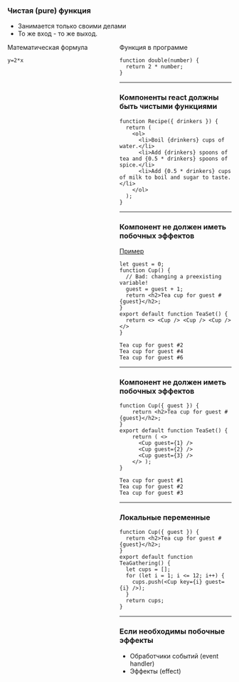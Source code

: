 ### Чистая (pure) функция

- Занимается только своими делами
- То же вход - то же выход.

<div style="display: flex;">
    <div style="flex: 2;">
    Математическая формула
    <pre><code>y=2*x</pre></code>
    </div>
    <div style="flex: 2;">
    Функция в программе
    <pre><code>function double(number) {
  return 2 * number;
}</pre></code><div>
<div>

---

### Компоненты react должны быть чистыми функциями

```
function Recipe({ drinkers }) {
  return (
    <ol>    
      <li>Boil {drinkers} cups of water.</li>
      <li>Add {drinkers} spoons of tea and {0.5 * drinkers} spoons of spice.</li>
      <li>Add {0.5 * drinkers} cups of milk to boil and sugar to taste.</li>
    </ol>
  );
}
```

---

### Компонент не должен иметь побочных эффектов 

[Пример](ex1)
```
let guest = 0;
function Cup() {
  // Bad: changing a preexisting variable!
  guest = guest + 1;
  return <h2>Tea cup for guest #{guest}</h2>;
}
export default function TeaSet() {
  return <> <Cup /> <Cup /> <Cup /> </>
}
```
```
Tea cup for guest #2
Tea cup for guest #4
Tea cup for guest #6
```

---

### Компонент не должен иметь побочных эффектов

```
function Cup({ guest }) {
    return <h2>Tea cup for guest #{guest}</h2>;
}
export default function TeaSet() {
    return ( <>
      <Cup guest={1} />
      <Cup guest={2} />
      <Cup guest={3} />
    </> );
}
```
```
Tea cup for guest #1
Tea cup for guest #2
Tea cup for guest #3
```

---

### Локальные переменные

```
function Cup({ guest }) {
  return <h2>Tea cup for guest #{guest}</h2>;
}
export default function TeaGathering() {
  let cups = [];
  for (let i = 1; i <= 12; i++) {
    cups.push(<Cup key={i} guest={i} />);
  }
  return cups;
}
```

---

### Если необходимы побочные эффекты

- Обработчики событий (event handler)
- Эффекты (effect)